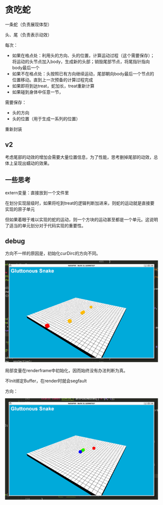 # 贪吃蛇

一条蛇（负责展现体型）

头、尾（负责表示动效）





每次：

- 如果在格点处：利用头的方向、头的位置，计算运动过程（这个需要保存）；将运动的头节点加入body，生成新的头部；销毁尾部节点，将尾指针指向body最后一个
- 如果不在格点处：头按照已有方向继续运动，尾部朝向body最后一个节点的位置移动。直到上一次预备的计算过程完成
- 如果即将到达treat，蛇加长，treat重新计算
- 如果碰到身体中任意一节，



需要保存：

- 头的方向
- 头的位置（用于生成一系列的位置）



重新封装





## v2

考虑尾部的动效的增加会需要大量位置信息，为了性能，思考删掉尾部的动效，总体上呈现出蠕动的效果。



## 一些思考

extern变量：直接放到一个文件里

在划分实现层级时，如果将吃到treat的逻辑判断加进来，则蛇的运动就是直接要实现的原子单元

但如果着眼于难以实现的蛇的运动，则一个方块的运动甚至都是一个单元。这说明了适当的单元划分对于代码实现的重要性。

## debug

方向不一样的原因是，初始化curDirc的方向不同。

![image-20210715164742876](assets/image-20210715164742876.png)



局部变量在renderframe中初始化，因而始终没有办法判断为真。

不Init绑定Buffer，在render时就会segfault

方向：

![image-20210715181756521](assets/image-20210715181756521.png)
